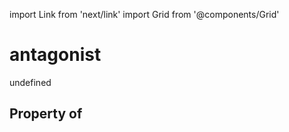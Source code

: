 import Link from 'next/link'
import Grid from '@components/Grid'

# antagonist

undefined

## Property of



